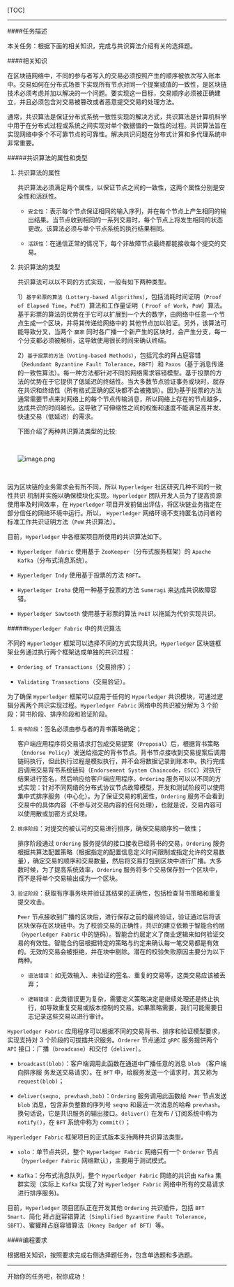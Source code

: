 [TOC]

---

####任务描述

本关任务：根据下面的相关知识，完成与共识算法介绍有关的选择题。

####相关知识

在区块链网络中，不同的参与者写入的交易必须按照产生的顺序被依次写入账本中。交易如何在分布式场景下实现所有节点对同一个提案或值的一致性，是区块链技术必须考虑并加以解决的一个问题。要实现这一目标，交易顺序必须被正确建立，并且必须包含对交易被篡改或者恶意提交交易的处理方法。

通常，共识算法是保证分布式系统一致性实现的解决方式，共识算法是计算机科学中用于在分布式过程或系统之间实现对单个数据值的一致性的过程。共识算法旨在实现网络中多个不可靠节点的可靠性。解决共识问题在分布式计算和多代理系统中非常重要。

#####共识算法的属性和类型

1. 共识算法的属性

    共识算法必须满足两个属性，以保证节点之间的一致性，这两个属性分别是安全性和活跃性。

    - `安全性`：表示每个节点保证相同的输入序列，并在每个节点上产生相同的输出结果。当节点收到相同的一系列交易时，每个节点上将发生相同的状态更改。该算法必须与单个节点系统的执行结果相同。

    - `活跃性`：在通信正常的情况下，每个非故障节点最终都能接收每个提交的交易。

2. 共识算法的类型

    共识算法可以以不同的方式实现，一般有如下两种类型。

    1）`基于彩票的算法（Lottery-based Algorithms）`，包括消耗时间证明（`Proof of Elapsed Time`，`PoET`）算法和工作量证明（ `Proof of Work`，`PoW`）算法。基于彩票的算法的优势在于它可以扩展到一个大的数字，由网络中任意一个节点生成一个区块，并将其传递给网络中的
    其他节点加以验证。另外，该算法可能导致分叉，当两个 `赢家` 同时各广播一个新产生的区块时，会产生分支，每一个分支都必须被解析，这导致使用很长时间来确认终结。

    2）`基于投票的方法（Voting-based Methods）`，包括冗余的拜占庭容错（`Redundant Byzantine Fault Tolerance`，`RBFT`）和 `Paxos`（基于消息传递的一致性算法）。每一种方法都针对不同的网络需求容错模型。基于投票的方法的优势在于它提供了低延迟的终结性。当大多数节点验证事务或块时，就存在共识和终结性（所有格式正确的区块都不会被撒销）。因为基于投票的方法通常需要节点来对网络上的每个节点传输消息，所以网络上存在的节点越多，达成共识的时间越长。这导致了可伸缩性之间的权衡和速度不能满足高并发、快速交易（低延迟）的需求。

    下图介绍了两种共识算法类型的比较:

    <br>

    ![image.png](https://ww1.sinaimg.cn/large/006alGmrgy1gcdqs1cofoj30lz0ayaal.jpg)

    <br>

因为区块链的业务需求会有所不同，所以 `Hyperledger` 社区研究几种不同的一致性共识
机制并实施以确保模块化实现。`Hyperledger` 团队开发人员为了提高资源使用率及时间效率，在 `Hyperledger` 项目开发前做出评估，将区块链业务指定在部分信任的网络环境中运行。所以，  `Hyperledger` 网络环境不支持匿名访问者的标准工作共识证明方法（`PoW` 共识算法）。

目前，`Hyperledger` 中各框架项目所使用的共识算法如下。

- `Hyperledger Fabric` 使用基于 `ZooKeeper`（分布式服务框架）的 `Apache Kafka`（分布式消息系统）。

- `Hyperledger Indy` 使用基于投票的方法 `RBFT`。

- `Hyperledger Iroha` 使用一种基于投票的方法 `Sumeragi` 来达成共识故障容错。

- `Hyperledger Sawtooth` 使用基于彩票的算法 `PoET` 以拖延为代价实现共识。

#####`Hyperledger Fabric` 中的共识算法

不同的 `Hyperledger` 框架可以选择不同的方式实现共识。`Hyperledger` 区块链框架业务通过执行两个框架达成单独的共识过程：

- `Ordering of Transactions`（交易排序）；

- `Validating Transactions`（交易验证）。

为了确保 `Hyperledger` 框架可以应用于任何的 `Hyperledger` 共识模块，可通过逻辑分离两个共识实现过程。`Hyperledger Fabric` 网络中的共识被分解为 3 个阶段：背书阶段、排序阶段和验证阶段。

1. `背书阶段`：签名必须由参与者的背书策略确定；

    客户端应用程序将交易请求打包成交易提案（`Proposal`）后，根据背书策略（`Endorse Policy`）发送给指定的背书节点。背书节点接收到交易提案后调用链码执行，但此执行过程是模拟执行，并不会将数据记录到账本中。执行完成后调用交易背书系统链码（`Endorsement System Chaincode`，`ESCC`）对执行结果进行签名，然后响应给客户端应用程序。`Ordering` 服务可以以不同的方式实现：针对不同网络的分布式协议节点故障模型，开发和测试阶段可以使用集中式排序服务（中心化）。为了保证交易的机密性，`Ordering` 服务不会看到交易中的具体内容（不参与对交易内容的任何处理），也就是说，交易内容可以使用散或加密方式处理。

2. `排序阶段`：对提交的被认可的交易进行排序，确保交易顺序的一致性；

    排序阶段通过 `Ordering` 服务提供的接口接收已经背书的交易，`Ordering` 服务根据共算法配置策略（根据指定的配置信息定义时间限制或指定允许的交易数量），确定交易的顺序和交易数量，然后将交易打包到区块中进行广播。大多数时候，为了提高系统效率，`Ordering` 服务将多个交易保存到一个区块中，而不是将单个交易输出成为一个区块。

3. `验证阶段`：获取有序事务块并验证其结果的正确性，包括检查背书策略和重复提交攻击。

    `Peer` 节点接收到广播的区块后，进行保存之前的最终验证，验证通过后将该区块保存在区块链中。为了校验交易的正确性，共识的建立依赖于智能合约层（`Hyperledger Fabric` 中的链码）。智能合约层定义了商业逻辑来如何验证交易的有效性。智能合约层根据特定的策略与约定来确认每一笔交易都是有效的。无效的交易会被拒绝，并在块中剔除。潜在的校验失败原因主要分为以下两种。

    - `语法错误`：如无效输入、未验证的签名、重复的交易等，这类交易应该被丢弃；

    - `逻辑错误`：此类错误更为复杂，需要定义策略决定是继续处理还是终止执行，如导致重复交易或版本控制的交易。如果策略需要，我们可能需要日志记录这些交易以进行审计。

`Hyperledger Fabric` 应用程序可以根据不同的交易背书、排序和验证模型要求，实现支持对 3 个阶段的可拔插共识服务。`Orderer` 节点通过 `gRPC` 服务提供两个 `API` 接口：广播（`broadcase`）和交付（`deliver`）。

- `broadcast(blob)`：客户端调用此函数在通道中广播任意的消息 `blob` （客户端向排序服
务发送交易请求）。在 `BFT` 中，给服务发送一个请求时，其又称为 `request(blob)`；

- `deliver(seqno, prevhash,bob)`：`Ordering` 服务调用此函数给 `Peer` 节点发送 `blob` 消息，包含非负整数的序列号 `seqno` 和最近一次消息的哈希 `prevhash`。换句话说，它是共识服务的输出接口。`deliver()` 在发布 / 订阅系统中称为 `notify()`，在 `BFT` 系统中称为
`commit()`；

`Hyperledger Fabric` 框架项目的正式版本支持两种共识算法类型。

- `solo`：单节点共识，整个 `Hyperledger Fabric` 网络只有一个 `Orderer` 节点 （`Hyperledger Fabric` 网络默认），主要用于测试模式。

- `Kafka`：分布式消息队列，整个 `Hyperledger Fabric` 网络的共识由 `Kafka` 集群实现（实际上 `Kafka` 实现了对 `Hyperledger Fabric` 网络中所有的交易请求进行排序服务)。

目前，`Hyperledger` 项目团队正在开发其他 `Ordering` 共识插件，包括 `BFT Smart`、简化
拜占庭容错算法（`Simplified Byzantine Fault Tolerance`，`SBFT`）、蜜獾拜占庭容错算法（`Honey Badger of BFT`）等。

####编程要求

根据相关知识，按照要求完成右侧选择题任务，包含单选题和多选题。

---
开始你的任务吧，祝你成功！